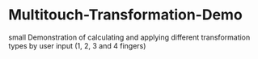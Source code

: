 Multitouch-Transformation-Demo
==============================

small Demonstration of calculating and applying different transformation types by user input (1, 2, 3 and 4 fingers)
